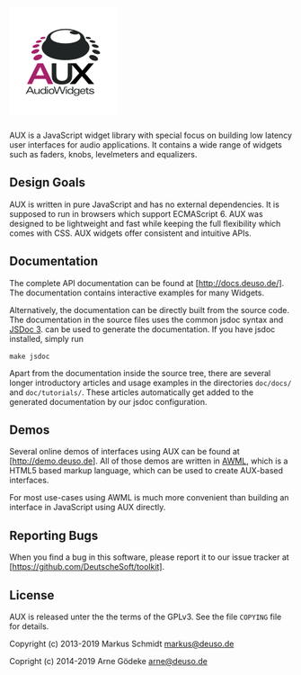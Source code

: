 # ![AUX](logo.png)

AUX is a JavaScript widget library with special focus on building
low latency user interfaces for audio applications. It contains a wide range
of widgets such as faders, knobs, levelmeters and equalizers.

## Design Goals

AUX is written in pure JavaScript and has no external dependencies.
It is supposed to run in browsers which support ECMAScript 6.
AUX was designed to be lightweight and fast while keeping the
full flexibility which comes with CSS. AUX widgets offer consistent
and intuitive APIs.

## Documentation

The complete API documentation can be found at [http://docs.deuso.de/].
The documentation contains interactive examples for many Widgets.

Alternatively, the documentation can be directly built from the source code.
The documentation in the source files uses the common jsdoc syntax and [JSDoc 3](https://usejsdoc.org).
can be used to generate the documentation. If you have jsdoc installed, simply run

    make jsdoc

Apart from the documentation inside the source tree, there are several longer
introductory articles and usage examples in the directories `doc/docs/` and `doc/tutorials/`.
These articles automatically get added to the generated documentation by our jsdoc configuration.

## Demos

Several online demos of interfaces using AUX can be found at [http://demo.deuso.de].
All of those demos are written in [AWML](https://github.com/DeutscheSoft/AWML), which is
a HTML5 based markup language, which can be used to create AUX-based interfaces.

For most use-cases using AWML is much more convenient than building an interface in
JavaScript using AUX directly.

## Reporting Bugs

When you find a bug in this software, please report it to our issue tracker at [https://github.com/DeutscheSoft/toolkit].

## License

AUX is released unter the the terms of the GPLv3. See the file `COPYING`
file for details.

Copyright (c) 2013-2019 Markus Schmidt <markus@deuso.de>

Copright (c) 2014-2019 Arne G&ouml;deke <arne@deuso.de>

